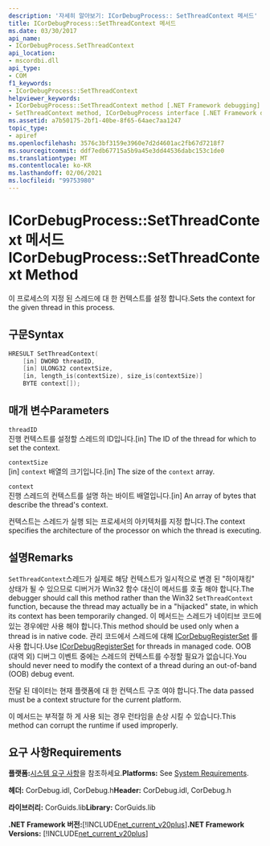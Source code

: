 ```yaml
---
description: '자세히 알아보기: ICorDebugProcess:: SetThreadContext 메서드'
title: ICorDebugProcess::SetThreadContext 메서드
ms.date: 03/30/2017
api_name:
- ICorDebugProcess.SetThreadContext
api_location:
- mscordbi.dll
api_type:
- COM
f1_keywords:
- ICorDebugProcess::SetThreadContext
helpviewer_keywords:
- ICorDebugProcess::SetThreadContext method [.NET Framework debugging]
- SetThreadContext method, ICorDebugProcess interface [.NET Framework debugging]
ms.assetid: a7b50175-2bf1-40be-8f65-64aec7aa1247
topic_type:
- apiref
ms.openlocfilehash: 3576c3bf3159e3960e7d2d4601ac2fb67d7218f7
ms.sourcegitcommit: ddf7edb67715a5b9a45e3dd44536dabc153c1de0
ms.translationtype: MT
ms.contentlocale: ko-KR
ms.lasthandoff: 02/06/2021
ms.locfileid: "99753980"
---
```

# <a name="icordebugprocesssetthreadcontext-method"></a><span data-ttu-id="cd60f-103">ICorDebugProcess::SetThreadContext 메서드</span><span class="sxs-lookup"><span data-stu-id="cd60f-103">ICorDebugProcess::SetThreadContext Method</span></span>

<span data-ttu-id="cd60f-104">이 프로세스의 지정 된 스레드에 대 한 컨텍스트를 설정 합니다.</span><span class="sxs-lookup"><span data-stu-id="cd60f-104">Sets the context for the given thread in this process.</span></span>  
  
## <a name="syntax"></a><span data-ttu-id="cd60f-105">구문</span><span class="sxs-lookup"><span data-stu-id="cd60f-105">Syntax</span></span>  
  
```cpp  
HRESULT SetThreadContext(  
    [in] DWORD threadID,  
    [in] ULONG32 contextSize,  
    [in, length_is(contextSize), size_is(contextSize)]  
    BYTE context[]);  
```  
  
## <a name="parameters"></a><span data-ttu-id="cd60f-106">매개 변수</span><span class="sxs-lookup"><span data-stu-id="cd60f-106">Parameters</span></span>  

 `threadID`  
 <span data-ttu-id="cd60f-107">진행 컨텍스트를 설정할 스레드의 ID입니다.</span><span class="sxs-lookup"><span data-stu-id="cd60f-107">[in] The ID of the thread for which to set the context.</span></span>  
  
 `contextSize`  
 <span data-ttu-id="cd60f-108">[in] `context` 배열의 크기입니다.</span><span class="sxs-lookup"><span data-stu-id="cd60f-108">[in] The size of the `context` array.</span></span>  
  
 `context`  
 <span data-ttu-id="cd60f-109">진행 스레드의 컨텍스트를 설명 하는 바이트 배열입니다.</span><span class="sxs-lookup"><span data-stu-id="cd60f-109">[in] An array of bytes that describe the thread's context.</span></span>  
  
 <span data-ttu-id="cd60f-110">컨텍스트는 스레드가 실행 되는 프로세서의 아키텍처를 지정 합니다.</span><span class="sxs-lookup"><span data-stu-id="cd60f-110">The context specifies the architecture of the processor on which the thread is executing.</span></span>  
  
## <a name="remarks"></a><span data-ttu-id="cd60f-111">설명</span><span class="sxs-lookup"><span data-stu-id="cd60f-111">Remarks</span></span>  

 <span data-ttu-id="cd60f-112">`SetThreadContext`스레드가 실제로 해당 컨텍스트가 일시적으로 변경 된 "하이재킹" 상태가 될 수 있으므로 디버거가 Win32 함수 대신이 메서드를 호출 해야 합니다.</span><span class="sxs-lookup"><span data-stu-id="cd60f-112">The debugger should call this method rather than the Win32 `SetThreadContext` function, because the thread may actually be in a "hijacked" state, in which its context has been temporarily changed.</span></span> <span data-ttu-id="cd60f-113">이 메서드는 스레드가 네이티브 코드에 있는 경우에만 사용 해야 합니다.</span><span class="sxs-lookup"><span data-stu-id="cd60f-113">This method should be used only when a thread is in native code.</span></span> <span data-ttu-id="cd60f-114">관리 코드에서 스레드에 대해 [ICorDebugRegisterSet](icordebugregisterset-interface.md) 를 사용 합니다.</span><span class="sxs-lookup"><span data-stu-id="cd60f-114">Use [ICorDebugRegisterSet](icordebugregisterset-interface.md) for threads in managed code.</span></span> <span data-ttu-id="cd60f-115">OOB (대역 외) 디버그 이벤트 중에는 스레드의 컨텍스트를 수정할 필요가 없습니다.</span><span class="sxs-lookup"><span data-stu-id="cd60f-115">You should never need to modify the context of a thread during an out-of-band (OOB) debug event.</span></span>  
  
 <span data-ttu-id="cd60f-116">전달 된 데이터는 현재 플랫폼에 대 한 컨텍스트 구조 여야 합니다.</span><span class="sxs-lookup"><span data-stu-id="cd60f-116">The data passed must be a context structure for the current platform.</span></span>  
  
 <span data-ttu-id="cd60f-117">이 메서드는 부적절 하 게 사용 되는 경우 런타임을 손상 시킬 수 있습니다.</span><span class="sxs-lookup"><span data-stu-id="cd60f-117">This method can corrupt the runtime if used improperly.</span></span>  
  
## <a name="requirements"></a><span data-ttu-id="cd60f-118">요구 사항</span><span class="sxs-lookup"><span data-stu-id="cd60f-118">Requirements</span></span>  

 <span data-ttu-id="cd60f-119">**플랫폼:**[시스템 요구 사항](../../get-started/system-requirements.md)을 참조하세요.</span><span class="sxs-lookup"><span data-stu-id="cd60f-119">**Platforms:** See [System Requirements](../../get-started/system-requirements.md).</span></span>  
  
 <span data-ttu-id="cd60f-120">**헤더:** CorDebug.idl, CorDebug.h</span><span class="sxs-lookup"><span data-stu-id="cd60f-120">**Header:** CorDebug.idl, CorDebug.h</span></span>  
  
 <span data-ttu-id="cd60f-121">**라이브러리:** CorGuids.lib</span><span class="sxs-lookup"><span data-stu-id="cd60f-121">**Library:** CorGuids.lib</span></span>  
  
 <span data-ttu-id="cd60f-122">**.NET Framework 버전:**[!INCLUDE[net_current_v20plus](../../../../includes/net-current-v20plus-md.md)]</span><span class="sxs-lookup"><span data-stu-id="cd60f-122">**.NET Framework Versions:** [!INCLUDE[net_current_v20plus](../../../../includes/net-current-v20plus-md.md)]</span></span>
